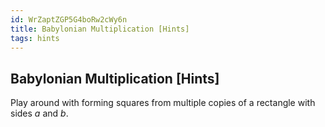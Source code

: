 ```yaml
---
id: WrZaptZGP5G4boRw2cWy6n
title: Babylonian Multiplication [Hints]
tags: hints
---
```


## Babylonian Multiplication [Hints]

Play around with forming squares from multiple copies of a rectangle with sides $a$ and
$b$.
